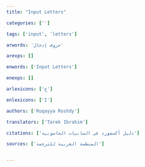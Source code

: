 ```yaml
---
title: "Input Letters"

categories: ['']

tags: ['input', 'letters']

arwords: 'حروف إدخال'

arexps: []

enwords: ['Input Letters']

enexps: []

arlexicons: ['ح']

enlexicons: ['I']

authors: ['Ruqayya Roshdy']

translators: ['Tarek Ibrahim']

citations: ['دليل أكسفورد في السانيات الحاسوبية']

sources: ['المنظمة العربية للترجمة']


---
```

